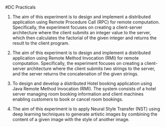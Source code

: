#DC Practicals

1)  The aim of this experiment is to design and implement a distributed application using Remote Procedure Call (RPC) for remote computation. Specifically, the experiment focuses on creating a client-server architecture where the client submits an integer value to the server, which then calculates the factorial of the given integer and returns the result to the client program.

2)  The aim of this experiment is to design and implement a distributed application using Remote Method Invocation (RMI) for remote computation. Specifically, the experiment focuses on creating a client-server architecture where the client submits two strings to the server, and the server returns the concatenation of the given strings.

3)  To design and develop a distributed Hotel booking application using Java Remote Method Invocation (RMI). The system consists of a hotel server managing room booking information and client machines enabling customers to book or cancel room bookings.

4)  The aim of this experiment is to apply Neural Style Transfer (NST) using deep learning techniques to generate artistic images by combining the content of a given image with the style of another image.
